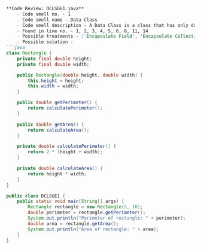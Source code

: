 ```markdown
**Code Review: DCLSGE1.java**
    - Code smell no. - 1
    - Code smell name - Data Class
    - Code smell description - A Data Class is a class that has only data fields and methods to access that data without any real business logic. In this case, the RectangleGood class holds the dimensions of a rectangle and provides only basic calculations, suggesting a lack of behavior and business logic.
    - Found in line no. - 1, 2, 3, 4, 5, 6, 8, 11, 14
    - Possible treatments - ['Encapsulate Field', 'Encapsulate Collection', 'Move Method and Extract Method', 'Remove Setting Method and Hide Method']
    - Possible solution - 
```java
class Rectangle {
    private final double height;
    private final double width;

    public Rectangle(double height, double width) {
        this.height = height;
        this.width = width;
    }

    public double getPerimeter() {
        return calculatePerimeter();
    }

    public double getArea() {
        return calculateArea();
    }

    private double calculatePerimeter() {
        return 2 * (height + width);
    }

    private double calculateArea() {
        return height * width;
    }
}

public class DCLSGE1 {
    public static void main(String[] args) {
        Rectangle rectangle = new Rectangle(5, 10);
        double perimeter = rectangle.getPerimeter();
        System.out.println("Perimeter of rectangle: " + perimeter);
        double area = rectangle.getArea();
        System.out.println("Area of rectangle: " + area);
    }
}
``` 
```